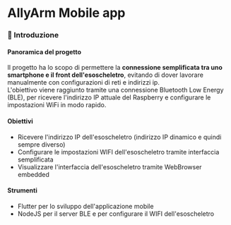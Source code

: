 # AllyArm Mobile app

### 📘 Introduzione

#### Panoramica del progetto

Il progetto ha lo scopo di permettere la **connessione semplificata tra uno smartphone e il front dell'esoscheletro**, evitando di dover lavorare manualmente con configurazioni di reti e indirizzi ip.\
L'obiettivo viene raggiunto tramite una connessione Bluetooth Low Energy (BLE), per ricevere l'indirizzo IP attuale del Raspberry e configurare le impostazioni WiFi in modo rapido.

#### Obiettivi

* Ricevere l'indirizzo IP dell'esoscheletro (indirizzo IP dinamico e quindi sempre diverso)
* Configurare le impostazioni WIFI dell'esoscheletro tramite interfaccia semplificata
* Visualizzare l'interfaccia dell'esoscheletro tramite WebBrowser embedded

#### Strumenti

* Flutter per lo sviluppo dell'applicazione mobile
* NodeJS per il server BLE e per configurare il WIFI dell'esoscheletro
